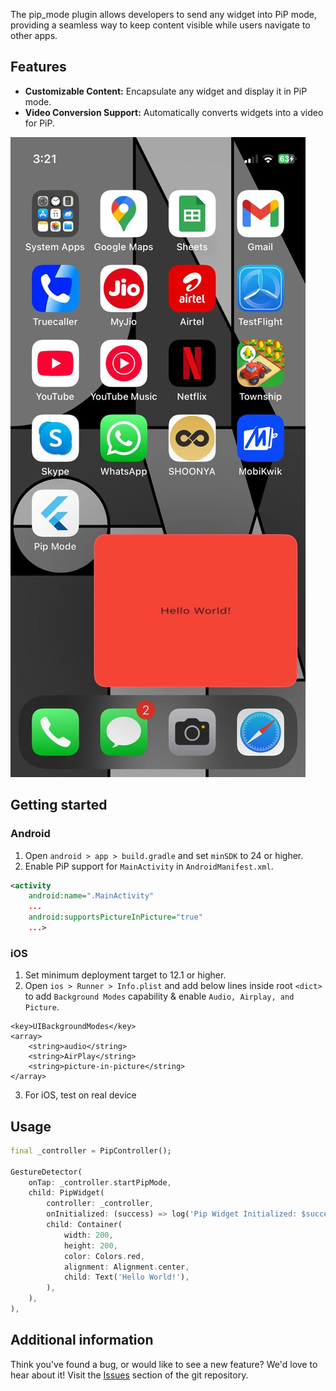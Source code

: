 The pip_mode plugin allows developers to send any widget into PiP mode, providing a seamless way to keep content visible while users navigate to other apps.

## Features

- **Customizable Content:** Encapsulate any widget and display it in PiP mode.
- **Video Conversion Support:** Automatically converts widgets into a video for PiP.

![pip_mode screenshot](https://github.com/valueoutput-team/flutter_packages/blob/main/assets/images/pip_mode_1.png?raw=true)

## Getting started

### Android

1. Open `android > app > build.gradle` and set `minSDK` to 24 or higher.
2. Enable PiP support for `MainActivity` in `AndroidManifest.xml`.

```xml
<activity
    android:name=".MainActivity"
    ...
    android:supportsPictureInPicture="true"
    ...>
```

### iOS

1. Set minimum deployment target to 12.1 or higher.
2. Open `ios > Runner > Info.plist` and add below lines inside root `<dict>` to add `Background Modes` capability & enable `Audio, Airplay, and Picture`.

```plist
<key>UIBackgroundModes</key>
<array>
	<string>audio</string>
	<string>AirPlay</string>
	<string>picture-in-picture</string>
</array>
```

3. For iOS, test on real device

## Usage

```dart
final _controller = PipController();

GestureDetector(
    onTap: _controller.startPipMode,
    child: PipWidget(
        controller: _controller,
        onInitialized: (success) => log('Pip Widget Initialized: $success'),
        child: Container(
            width: 200,
            height: 200,
            color: Colors.red,
            alignment: Alignment.center,
            child: Text('Hello World!'),
        ),
    ),
),
```

## Additional information

Think you've found a bug, or would like to see a new feature? We'd love to hear about it! Visit the [Issues](https://github.com/valueoutput-team/flutter_packages/issues) section of the git repository.
